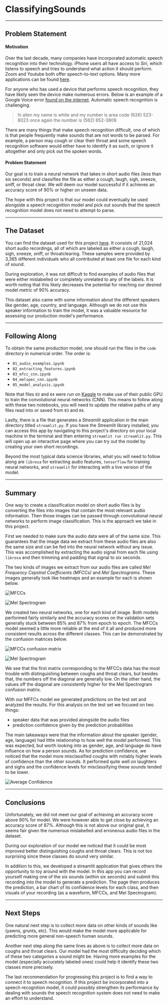 # ClassifyingSounds

---

## Problem Statement
#### Motivation
Over the last decade, many companies have incorporated automatic speech recognition into their technology. iPhone users all have access to Siri, which listens to speech and tries to understand what action it should perform. Zoom and Youtube both offer speech-to-text options. Many more applications can be found [here](https://en.wikipedia.org/wiki/Speech_recognition).

For anyone who has used a device that performs speech recognition, they have likely seen the device make numerous errors. Below is an example of a Google Voice error [found on the internet](https://www.technologizer.com/2010/08/22/worst-google-voice-transcription-errors/). Automatic speech recognition is challenging. 
> hi allen my name is white and my number is area code (626) 523-8023 once again the number is (562) 652-3808

There are many things that make speech recognition difficult, one of which is that people frequently make sounds that are not words to be parsed. For example, a person may cough or clear their throat and some speech recognition software would either have to identify it as such, or ignore it altogether and only pick out the spoken words.

#### Problem Statement
Our goal is to train a neural network that takes in short audio files (less than six seconds) and classifies the file as either a cough, laugh, sigh, sneeze, sniff, or throat clear. We will deem our model successful if it achieves an accuracy score of 90% or higher on unseen data.

The hope with this project is that our model could eventually be used alongside a speech recognition model and pick out sounds that the speech recognition model does not need to attempt to parse.

---

## The Dataset
You can find the dataset used for this project [here](https://github.com/YuanGongND/vocalsound#Download-VocalSound). It consists of 21,024 short audio recordings, all of which are labeled as either a cough, laugh, sigh, sneeze, sniff, or throatclearing. These samples were provided by 3,365 different individuals who all contributed at least one file for each kind of sound.

During exploration, it was not difficult to find examples of audio files that were either mislabelled or completely unrelated to any of the labels. It is worth noting that this likely decreases the potential for reaching our desired model metric of 90% accuracy.

This dataset also came with some information about the different speakers like gender, age, country, and language. Although we do not use this speaker information to train the model, it was a valuable resource for assessing our production model's performance.


---

## Following Along
To obtain the same production model, one should run the files in the `code` directory in numerical order. The order is:
- `01_audio_examples.ipynb`
- `02_extracting_features.ipynb`
- `03_mfcc_cnn.ipynb`
- `04_melspec_cnn.ipynb`
- `05_model_analysis.ipynb`

Note that files `03` and `04` were run on [Kaggle](https://www.kaggle.com/) to make use of their public GPU to train the convolutional neural networks (CNN). This means to follow along with these two notebooks, you will need to update the relative paths of any files read into or saved from `03` and `04`.

Lastly, there is a file that generates a *Streamlit* application in the main directory titled `streamlit.py`. If you have the Streamlit library installed, you can access this app by navigating to this project's directory on your local machine in the terminal and then entering `streamlit run streamlit.py`. This will open up an interactive page where you can try out the model by creating your own short recordings.

Beyond the most typical data science libraries, what you will need to follow along are `librosa` for extracting audio features, `tensorflow` for training neural networks, and `streamlit` for interacting with a live version of the model.

---

## Summary

One way to create a classification model on short audio files is by converting the files into images that contain the most relevant audio information. Then those images can be passed through convolutional neural networks to perform image classification. This is the approach we take in this project.

First we needed to make sure the audio data were all of the same size. This guarantees that the image data we extract from these audio files are also the same size and can be fed into the neural network without any issue. This was accomplished by extracting the audio signal from each file using `librosa` and then trimming and padding that signal to six seconds.

The two kinds of images we extract from our audio files are called *Mel Frequency Cepstral Coefficients (MFCCs)* and *Mel Spectrograms*. These images generally look like heatmaps and an example for each is shown below.

![MFCCs]('images/cough_mfccs.jpg')

![Mel Spectrogram]('images/cough_melspec.jpg')



We created two neural networks, one for each kind of image. Both models performed fairly similarly and the accuracy scores on the validation sets generally stuck between 85% and 87% from epoch to epoch. The MFCCs model seemed a little more reliable at the end of it all and produced more consistent results across the different classes. This can be demonstrated by the confusion matrices below. 

![MFCCs confusion matrix]('images/melspec_confusion_matric.jpg')

![Mel Spectrogram]('images/melspec_confusion_matrix.jpg')

We see that the first matrix corresponding to the MFCCs data has the most trouble with distinguishing between coughs and throat clears, but besides that, the numbers off the diagonal are generally low. On the other hand, the values off the diagonal are consistently higher for the Mel Spectrogram confusion matrix.

With our MFFCs model we generated predictions on the test set and analyzed the results. For this analysis on the test set we focused on two things:

- speaker data that was provided alongside the audio files
- prediction confidence given by the prediction probabilities

The main takeaways were that the information about the speaker (gender, age, language) had little relationship to how well the model performed. This was expected, but worth looking into as gender, age, and language do have influence on how a person sounds. As for prediction confidence, we noticed that the model more misclassified coughs with notably higher levels of confidence than the other sounds. It performed quite well on laughters and sighs and the confidence levels for misclassifying these sounds tended to be lower.

![Average Confidence]('images/avg_conf_preds.jpg')

---

## Conclusions

Unfortunately, we did not meet our goal of achieving an accuracy score above 90% for model. We were however able to get close by achieving an accuracy score of 87%. Although this is not above our original goal, it seems fair given the numerous mislabelled and erroneous audio files in the dataset.

During our exploration of our model we noticed that it could be most improved better distinguishing coughs and throat clears. This is not too surprising since these classes do sound very similar.

In addition to this, we developed a streamlit application that gives others the opportunity to toy around with the model. In this app you can record yourself making one of the six sounds (within six seconds) and submit this recording into the model to generate a prediction. The page then produces the prediction, a bar chart of its confidence levels for each class, and then visuals of your recording (as a waveform, MFCCs, and Mel Spectrogram).

---

## Next Steps

One natural next step is to collect more data on other kinds of sounds like (yawns, grunts, etc). This would make the model more applicable for predicting more general non-speech human sounds.

Another next step along the same lines as above is to collect more data on coughs and throat clears. Our model had the most difficulty deciding which of these two categories a sound might be. Having more examples for the model (especially accurately labeled ones) could help it identify these two classes more precisely.

The last recommendation for progressing this project is to find a way to connect it to speech recognition. If this project be incorporated into a speech recognition model, it could possibly strengthen its performance by dealing with sounds the speech recognition system does not need to make an effort to understand.